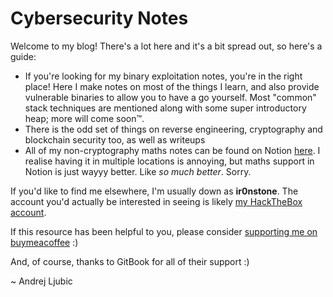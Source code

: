# Cybersecurity Notes

Welcome to my blog! There's a lot here and it's a bit spread out, so here's a guide:

* If you're looking for my binary exploitation notes, you're in the right place! Here I make notes on most of the things I learn, and also provide vulnerable binaries to allow you to have a go yourself. Most "common" stack techniques are mentioned along with some super introductory heap; more will come soon™.
* There is the odd set of things on reverse engineering, cryptography and blockchain security too, as well as writeups
* All of my non-cryptography maths notes can be found on Notion [here](https://ir0nstone.notion.site/Maths-3bb97c269fdc4dde810a3bb3ef9780f1?pvs=4). I realise having it in multiple locations is annoying, but maths support in Notion is just wayyy better. Like _so much better_. Sorry.

If you'd like to find me elsewhere, I'm usually down as **ir0nstone**. The account you'd actually be interested in seeing is likely [my HackTheBox account](https://app.hackthebox.com/profile/249013).

If this resource has been helpful to you, please consider [supporting me on buymeacoffee](https://www.buymeacoffee.com/ir0nst0ne) :)

And, of course, thanks to GitBook for all of their support :)



\~ Andrej Ljubic
